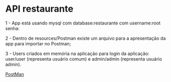 # API restaurante

1 - App está usando mysql com database:restaurante com username:root senha:

2 - Dentro de resources/Postman existe um arquivo para a apresentação da app para importar no Postman;

3 - Users criados em memória na aplicação para login da aplicação: user/user (representa usuário comum) e admin/admin (representa usuário admin).

[PostMan](https://documenter.getpostman.com/view/934763/restaurante-endpoints/RVu5j8q8)
